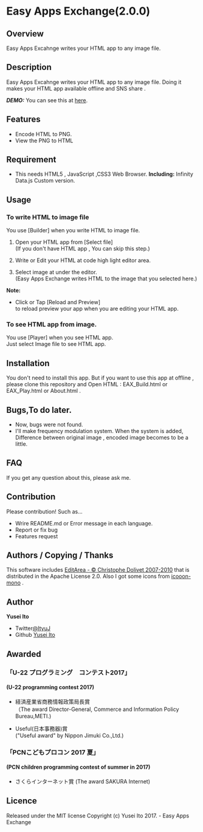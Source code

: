 ﻿# Easy Apps Exchange(2.0.0)

## Overview  
Easy Apps Excahnge writes your HTML app to any image file.

## Description  
Easy Apps Excahnge writes your HTML app to any image file.
Doing it makes your HTML app available offline and SNS share . 


***DEMO:***
You can see this at [here](https://yuseiito.github.io/EasyAppsExchange.html).


## Features  
* Encode HTML to PNG.
* View the PNG to HTML


## Requirement
* This needs HTML5 , JavaScript ,CSS3 Web Browser.
**Including:** Infinity Data.js Custom version.

## Usage
### To write HTML to image file
You use [Builder] when you write HTML to image file.
1. Open your HTML app from [Select file]  
(If you don't have HTML app , You can skip this step.)
 
2. Write or Edit your HTML at code high light editor area.

3. Select image at under the editor.  
(Easy Apps Exchange writes HTML to the image that you selected here.)

**Note:**
* Click or Tap  [Reload and Preview]   
to reload preview your app when you are editing your HTML app.

### To see HTML app from image.
You use [Player] when you see HTML app.  
Just select Image file to see HTML app.


## Installation
You don't need to install this app.
But if you want to use this app at offline , please clone  this repository and Open HTML : EAX_Build.html or EAX_Play.html or About.html .


## Bugs,To do later.
* Now, bugs were not found.
* I'll make frequency modulation system.
When the system is added, Difference between original image , encoded image becomes to be a little.

## FAQ
If you get any question about this, please ask me.


## Contribution
Please contribution!
Such as...
* Wrire README.md or Error message in each language.
* Report or fix bug
* Features request

## Authors / Copying / Thanks
This software includes
[EditArea - © Christophe Dolivet 2007-2010](http://www.cdolivet.com/editarea/)
 that is distributed in the Apache License 2.0.
 Also I got some icons from [icooon-mono](http://icooon-mono.com/)
 .

## Author
**Yusei Ito**
* Twitter[@ItyuJ](https://twitter.com/ItyuJ/)
* Github [Yusei Ito](https://github.com/yuseiito/)

## Awarded
### 「U-22 プログラミング　コンテスト2017」
#### (U-22 programming contest 2017)

* 経済産業省商務情報政策局長賞  
（The award Director-General, Commerce and Information Policy Bureau,METI.)

* Useful(日本事務器)賞  
("Useful award" by Nippon Jimuki Co.,Ltd.)

### 「PCNこどもプロコン 2017 夏」
#### (PCN children programming contest of summer in 2017)
* さくらインターネット賞
(The award SAKURA Internet)

## Licence 
Released under the MIT license
Copyright (c) Yusei Ito 2017. - Easy Apps Exchange

